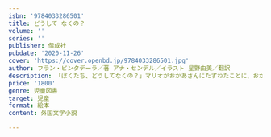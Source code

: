 ```yaml
---
isbn: '9784033286501'
title: どうして なくの？
volume: ''
series: ''
publisher: 偕成社
pubdate: '2020-11-26'
cover: 'https://cover.openbd.jp/9784033286501.jpg'
author: フラン・ピンタデーラ／著 アナ・センデル／イラスト 星野由美／翻訳
description: 「ぼくたち、どうしてなくの？」マリオがおかあさんにたずねたことに、おかあさんはいくつもの答えをくれました。
price: '1800'
genre: 児童図書
target: 児童
format: 絵本
content: 外国文学小説

---
```

